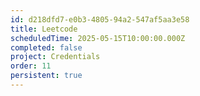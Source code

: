 ```yaml
---
id: d218dfd7-e0b3-4805-94a2-547af5aa3e58
title: Leetcode
scheduledTime: 2025-05-15T10:00:00.000Z
completed: false
project: Credentials
order: 11
persistent: true
---
```


